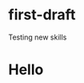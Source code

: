 # first-draft
Testing new skills
<!DOCTYPE html>
<html lang="en">
  <head>
  <meta charset="utf-8">
  <title>Hello, World!</title>
    </head>
  <body>
    <h1>Hello</h1>
  </body>
  </html>
